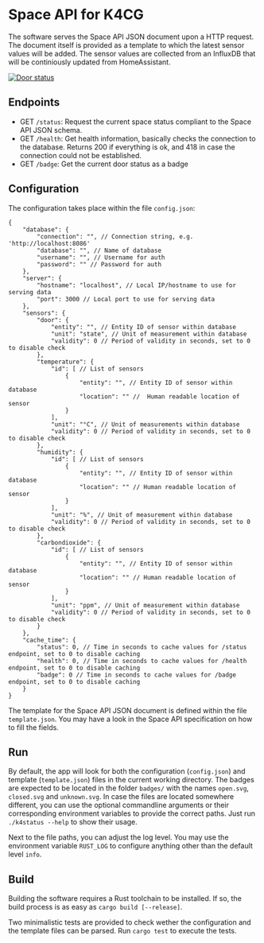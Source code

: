 # Space API for K4CG

The software serves the Space API JSON document upon a HTTP request.
The document itself is provided as a template to which the latest sensor values will be added.
The sensor values are collected from an InfluxDB that will be continiously updated from HomeAssistant.

[![Door status](https://spaceapi.k4cg.org/badge)](https://k4cg.org)


## Endpoints

- GET `/status`: Request the current space status compliant to the Space API JSON schema.
- GET `/health`: Get health information, basically checks the connection to the database. Returns 200 if everything is ok, and 418 in case the connection could not be established.
- GET `/badge`: Get the current door status as a badge


## Configuration

The configuration takes place within the file `config.json`:

```json5
{
    "database": {
        "connection": "", // Connection string, e.g. 'http://localhost:8086'
        "database": "", // Name of database
        "username": "", // Username for auth
        "password": "" // Password for auth
    },
    "server": {
        "hostname": "localhost", // Local IP/hostname to use for serving data
        "port": 3000 // Local port to use for serving data
    },
    "sensors": {
        "door": {
            "entity": "", // Entity ID of sensor within database
            "unit": "state", // Unit of measurement within database
            "validity": 0 // Period of validity in seconds, set to 0 to disable check
        },
        "temperature": {
            "id": [ // List of sensors
                {
                    "entity": "", // Entity ID of sensor within database
                    "location": "" //  Human readable location of sensor
                }
            ],
            "unit": "°C", // Unit of measurements within database
            "validity": 0 // Period of validity in seconds, set to 0 to disable check
        },
        "humidity": {
            "id": [ // List of sensors
                {
                    "entity": "", // Entity ID of sensor within database
                    "location": "" // Human readable location of sensor
                }
            ],
            "unit": "%", // Unit of measurement within database
            "validity": 0 // Period of validity in seconds, set to 0 to disable check
        },
        "carbondioxide": {
            "id": [ // List of sensors
                {
                    "entity": "", // Entity ID of sensor within database
                    "location": "" // Human readable location of sensor
                }
            ],
            "unit": "ppm", // Unit of measurement within database
            "validity": 0 // Period of validity in seconds, set to 0 to disable check
        }
    },
    "cache_time": {
        "status": 0, // Time in seconds to cache values for /status endpoint, set to 0 to disable caching
        "health": 0, // Time in seconds to cache values for /health endpoint, set to 0 to disable caching
        "badge": 0 // Time in seconds to cache values for /badge endpoint, set to 0 to disable caching
    }
}
```

The template for the Space API JSON document is defined within the file `template.json`.
You may have a look in the Space API specification on how to fill the fields.


## Run

By default, the app will look for both the configuration (`config.json`) and template (`template.json`) files in the current working directory.
The badges are expected to be located in the folder `badges/` with the names `open.svg`, `closed.svg` and `unknown.svg`.
In case the files are located somewhere different, you can use the optional commandline arguments or their corresponding environment variables to provide the correct paths.
Just run `./k4status --help` to show their usage.

Next to the file paths, you can adjust the log level.
You may use the environment variable `RUST_LOG` to configure anything other than the default level `info`.


## Build

Building the software requires a Rust toolchain to be installed.
If so, the build process is as easy as `cargo build [--release]`.

Two minimalistic tests are provided to check wether the configuration and the template files can be parsed.
Run `cargo test` to execute the tests.
